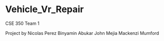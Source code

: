 # Vehicle_Vr_Repair


CSE 350 Team 1

Project by 
Nicolas Perez
Binyamin Abukar
John Mejia
Mackenzi Mumford
